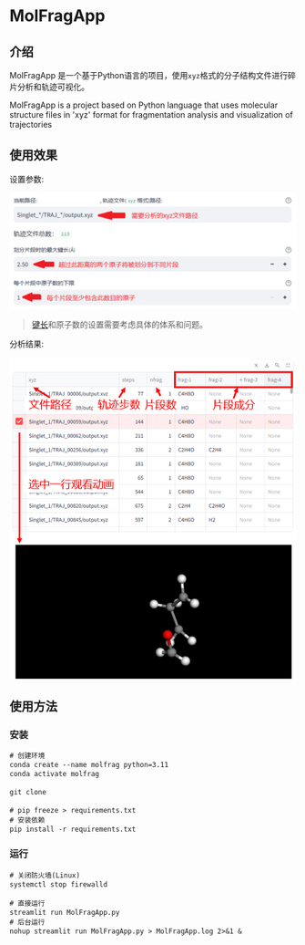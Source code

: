 # MolFragApp

## 介绍

MolFragApp 是一个基于Python语言的项目，使用`xyz`格式的分子结构文件进行碎片分析和轨迹可视化。

MolFragApp is a project based on Python language that uses molecular structure files in 'xyz' format for fragmentation analysis and visualization of trajectories

## 使用效果

设置参数:

![](./parameter.png)

> [键长](https://baike.baidu.hk/item/%E9%8D%B5%E9%95%B7/2442392)和原子数的设置需要考虑具体的体系和问题。

分析结果:

![](./result.png)





## 使用方法

### 安装

```shell
# 创建环境
conda create --name molfrag python=3.11
conda activate molfrag

git clone 

# pip freeze > requirements.txt
# 安装依赖
pip install -r requirements.txt
```

### 运行

```shell
# 关闭防火墙(Linux)
systemctl stop firewalld

# 直接运行
streamlit run MolFragApp.py
# 后台运行
nohup streamlit run MolFragApp.py > MolFragApp.log 2>&1 &
```


